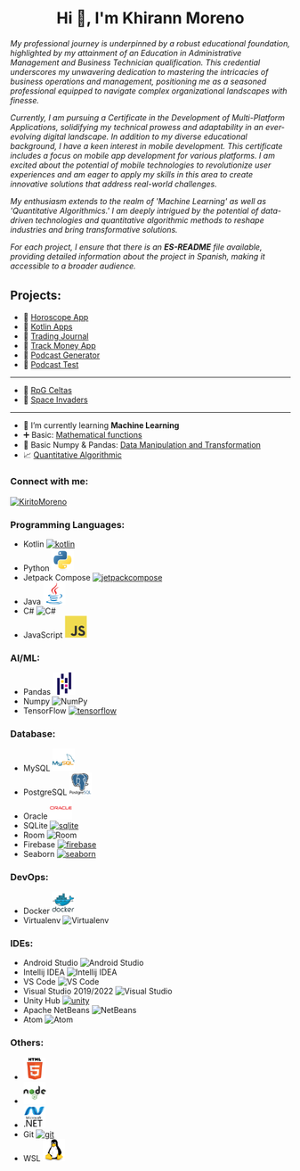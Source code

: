 <h1 align="center">Hi 👋, I'm Khirann Moreno</h1>
<h6>My professional journey is underpinned by a robust educational foundation, highlighted by my attainment of an Education in Administrative Management and Business Technician qualification. This credential underscores my unwavering dedication to mastering the intricacies of business operations and management, positioning me as a seasoned professional equipped to navigate complex organizational landscapes with finesse.
  
Currently, I am pursuing a Certificate in the Development of Multi-Platform Applications, solidifying my technical prowess and adaptability in an ever-evolving digital landscape. In addition to my diverse educational background, I have a keen interest in mobile development. This certificate includes a focus on mobile app development for various platforms. I am excited about the potential of mobile technologies to revolutionize user experiences and am eager to apply my skills in this area to create innovative solutions that address real-world challenges.

My enthusiasm extends to the realm of 'Machine Learning' as well as 'Quantitative Algorithmics.' I am deeply intrigued by the potential of data-driven technologies and quantitative algorithmic methods to reshape industries and bring transformative solutions.

For each project, I ensure that there is an **ES-README** file available, providing detailed information about the project in Spanish, making it accessible to a broader audience.
</h6>

## Projects:
- 🔭 [Horoscope App](https://github.com/KiritoMoreno/HoroscopApp)
- 🔭 [Kotlin Apps](https://github.com/KiritoMoreno/Kotlin-apps)
- 🔭 [Trading Journal](https://github.com/KiritoMoreno/Journal-Trading-App)
- 🔭 [Track Money App](https://github.com/KiritoMoreno/TrackMoneyApp)
- 🔭 [Podcast Generator](https://github.com/KiritoMoreno/podcast-generator)
- 🔭 [Podcast Test](https://github.com/KiritoMoreno/podcast-test)
---

- 🔭 [RpG Celtas](https://github.com/KiritoMoreno/Card-Game-Celdas)
- 🔭 [Space Invaders](https://github.com/KiritoMoreno/Space-Invaders)
---

- 🌱 I’m currently learning **Machine Learning**
- ➕ Basic: [Mathematical functions](https://github.com/KiritoMoreno/Funciones_Mat_Code)
- 🔄 Basic Numpy & Pandas: [Data Manipulation and Transformation](https://github.com/KiritoMoreno/NumPy_Pandas_Basic)
- 📈 [Quantitative Algorithmic](https://github.com/KiritoMoreno/Algorithmic_Trading_Code)

<h3 align="left">Connect with me:</h3>
<p align="left">
<a href="https://www.linkedin.com/in/khirann-moreno-orrego-3034b818a" target="blank"><img align="center" src="https://raw.githubusercontent.com/rahuldkjain/github-profile-readme-generator/master/src/images/icons/Social/linked-in-alt.svg" alt="KiritoMoreno" height="30" width="40" /></a>
</p>

### Programming Languages:
  - Kotlin <a href="https://kotlinlang.org" target="_blank" rel="noreferrer"> <img src="https://www.vectorlogo.zone/logos/kotlinlang/kotlinlang-icon.svg" alt="kotlin" width="40" height="40"/> </a>
  - Python <a href="https://www.python.org" target="_blank" rel="noreferrer"> <img src="https://raw.githubusercontent.com/devicons/devicon/master/icons/python/python-original.svg" alt="python" width="40" height="40"/> </a>
  - Jetpack Compose <a href="https://developer.android.com/jetpack/compose" target="_blank" rel="noreferrer"> <img src="https://developer.android.com/images/brand/Android_Robot.png" alt="jetpackcompose" width="40" height="40"/> </a>
  - Java <a href="https://www.java.com" target="_blank" rel="noreferrer"> <img src="https://raw.githubusercontent.com/devicons/devicon/master/icons/java/java-original.svg" alt="java" width="40" height="40"/> </a>
  - C# <img src="https://img.icons8.com/color/48/000000/c-sharp-logo.png" alt="C#" width="30"/>
  - JavaScript <a href="https://developer.mozilla.org/en-US/docs/Web/JavaScript" target="_blank" rel="noreferrer"> <img src="https://raw.githubusercontent.com/devicons/devicon/master/icons/javascript/javascript-original.svg" alt="javascript" width="40" height="40"/> </a>

### AI/ML:
- Pandas <a href="https://pandas.pydata.org/" target="_blank" rel="noreferrer"> <img src="https://raw.githubusercontent.com/devicons/devicon/2ae2a900d2f041da66e950e4d48052658d850630/icons/pandas/pandas-original.svg" alt="pandas" width="40" height="40"/> </a>
- Numpy <img src="https://img.icons8.com/color/48/000000/numpy.png" alt="NumPy" width="30"/>
- TensorFlow <a href="https://www.tensorflow.org" target="_blank" rel="noreferrer"> <img src="https://www.vectorlogo.zone/logos/tensorflow/tensorflow-icon.svg" alt="tensorflow" width="40" height="40"/> </a>

### Database:
- MySQL <a href="https://www.mysql.com/" target="_blank" rel="noreferrer"> <img src="https://raw.githubusercontent.com/devicons/devicon/master/icons/mysql/mysql-original-wordmark.svg" alt="mysql" width="40" height="40"/> </a>
- PostgreSQL <a href="https://www.postgresql.org" target="_blank" rel="noreferrer"> <img src="https://raw.githubusercontent.com/devicons/devicon/master/icons/postgresql/postgresql-original-wordmark.svg" alt="postgresql" width="40" height="40"/> </a>
- Oracle  <a href="https://www.oracle.com/" target="_blank" rel="noreferrer"> <img src="https://raw.githubusercontent.com/devicons/devicon/master/icons/oracle/oracle-original.svg" alt="oracle" width="40" height="40"/> </a>
- SQLite <a href="https://www.sqlite.org/" target="_blank" rel="noreferrer"> <img src="https://www.vectorlogo.zone/logos/sqlite/sqlite-icon.svg" alt="sqlite" width="40" height="40"/> </a>
- Room <img src="https://img.icons8.com/color/48/000000/room.png" alt="Room" width="30"/>
- Firebase <a href="https://firebase.google.com/" target="_blank" rel="noreferrer"> <img src="https://www.vectorlogo.zone/logos/firebase/firebase-icon.svg" alt="firebase" width="40" height="40"/> </a>
- Seaborn <a href="https://seaborn.pydata.org/" target="_blank" rel="noreferrer"> <img src="https://seaborn.pydata.org/_images/logo-mark-lightbg.svg" alt="seaborn" width="40" height="40"/> </a>

### DevOps:
- Docker <a href="https://www.docker.com/" target="_blank" rel="noreferrer"> <img src="https://raw.githubusercontent.com/devicons/devicon/master/icons/docker/docker-original-wordmark.svg" alt="docker" width="40" height="40"/> </a>
- Virtualenv <img src="https://img.icons8.com/color/48/000000/python.png" alt="Virtualenv" width="30"/>

### IDEs:
- Android Studio <img src="https://img.icons8.com/color/48/000000/android-studio--v3.png" alt="Android Studio" width="30"/>
- Intellij IDEA <img src="https://img.icons8.com/color/48/000000/intellij-idea.png" alt="Intellij IDEA" width="30"/>
- VS Code <img src="https://img.icons8.com/color/48/000000/visual-studio-code-2019.png" alt="VS Code" width="30"/>
- Visual Studio 2019/2022 <img src="https://img.icons8.com/color/48/000000/visual-studio.png" alt="Visual Studio" width="30"/>
- Unity Hub <a href="https://unity.com/" target="_blank" rel="noreferrer"> <img src="https://www.vectorlogo.zone/logos/unity3d/unity3d-icon.svg" alt="unity" width="40" height="40"/> </a>
- Apache NetBeans <img src="https://img.icons8.com/color/48/000000/apache-netbeans-ide.png" alt="NetBeans" width="30"/>
- Atom <img src="https://img.icons8.com/color/48/000000/atom-editor.png" alt="Atom" width="30"/>

### Others:
- <a href="https://www.w3.org/html/" target="_blank" rel="noreferrer"> <img src="https://raw.githubusercontent.com/devicons/devicon/master/icons/html5/html5-original-wordmark.svg" alt="html5" width="40" height="40"/> </a> 
- <a href="https://nodejs.org" target="_blank" rel="noreferrer"> <img src="https://raw.githubusercontent.com/devicons/devicon/master/icons/nodejs/nodejs-original-wordmark.svg" alt="nodejs" width="40" height="40"/> </a>
- <a href="https://dotnet.microsoft.com/" target="_blank" rel="noreferrer"> <img src="https://raw.githubusercontent.com/devicons/devicon/master/icons/dot-net/dot-net-original-wordmark.svg" alt="dotnet" width="40" height="40"/> </a>
- Git <a href="https://git-scm.com/" target="_blank" rel="noreferrer"> <img src="https://www.vectorlogo.zone/logos/git-scm/git-scm-icon.svg" alt="git" width="40" height="40"/> </a>
- WSL <a href="https://www.linux.org/" target="_blank" rel="noreferrer"> <img src="https://raw.githubusercontent.com/devicons/devicon/master/icons/linux/linux-original.svg" alt="linux" width="40" height="40"/> </a>
